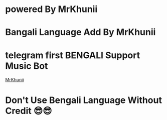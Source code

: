 # powered By MrKhunii
# Bangali Language Add By MrKhunii
# telegram first BENGALI Support Music Bot
[MrKhunii](t.me/MrKhunii)

# **Don't Use Bengali Language Without Credit** 😎😎
